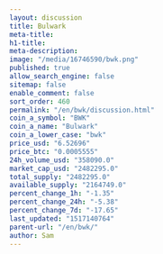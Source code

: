 ```yaml
---
layout: discussion
title: Bulwark
meta-title: 
h1-title: 
meta-description: 
image: "/media/16746590/bwk.png"
published: true
allow_search_engine: false
sitemap: false
enable_comment: false
sort_order: 460
permalink: "/en/bwk/discussion.html"
coin_a_symbol: "BWK"
coin_a_name: "Bulwark"
coin_a_lower_case: "bwk"
price_usd: "6.52696"
price_btc: "0.0005555"
24h_volume_usd: "358090.0"
market_cap_usd: "2482295.0"
total_supply: "2482295.0"
available_supply: "2164749.0"
percent_change_1h: "-1.35"
percent_change_24h: "-5.38"
percent_change_7d: "-17.65"
last_updated: "1517140764"
parent-url: "/en/bwk/"
author: Sam
---
```


